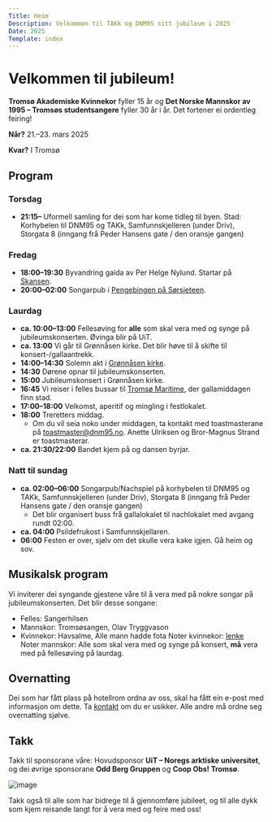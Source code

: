 ```yaml
---
Title: Heim
Description: Velkommen til TAKk og DNM95 sitt jubileum i 2025
Date: 2025
Template: index
---
```


# Velkommen til jubileum!

**Tromsø Akademiske Kvinnekor** fyller 15 år og **Det Norske Mannskor av 1995 – Tromsøs studentsangere** fyller 30 år i år. Det fortener ei ordentleg feiring!

**Når?** 21.–23. mars 2025

**Kvar?** I Tromsø


## Program
### Torsdag
- **21:15–** Uformell samling for dei som har kome tidleg til byen. Stad: Korhybelen til DNM95 og TAKk, Samfunnskjelleren (under Driv), Storgata 8 (inngang frå Peder Hansens gate / den oransje gangen)

### Fredag
- **18:00–19:30** Byvandring gaida av Per Helge Nylund. Startar på [Skansen](https://maps.app.goo.gl/W7dVzp9ijoBYz98VA).
- **20:00–02:00** Songarpub i [Pengebingen på Sørsjeteen](https://maps.app.goo.gl/oJdiQdtTf4mZf3FE6).

### Laurdag
- **ca. 10:00–13:00** Fellesøving for **alle** som skal vera med og synge på jubileumskonserten. Øvinga blir på UiT.
- **ca. 13:00** Vi går til Grønnåsen kirke. Det blir høve til å skifte til konsert-/gallaantrekk.
- **14:00–14:30** Solemn akt i [Grønnåsen kirke](https://maps.app.goo.gl/dNJXiKsUZNdikSKv7).
- **14:30** Dørene opnar til jubileumskonserten.
- **15:00** Jubileumskonsert i Grønnåsen kirke.
- **16:45** Vi reiser i felles bussar til [Tromsø Maritime](https://maps.app.goo.gl/sQfVfrJn3JKC8wpJ8), der gallamiddagen finn stad.
- **17:00–18:00** Velkomst, aperitif og mingling i festlokalet.
- **18:00** Treretters middag.
  - Om du vil seia noko under middagen, ta kontakt med toastmasterane på [toastmaster@dnm95.no](mailto:toastmaster@dnm95.no). Anette Ulriksen og Bror-Magnus Strand er toastmasterar.
- **ca. 21:30/22:00** Bandet kjem på og dansen byrjar.

### Natt til sundag
- **ca. 02:00–06:00** Songarpub/Nachspiel på korhybelen til DNM95 og TAKk, Samfunnskjelleren (under Driv), Storgata 8 (inngang frå Peder Hansens gate / den oransje gangen)
  - Det blir organisert buss frå gallalokalet til nachlokalet med avgang rundt 02:00.
- **ca. 04:00** Psildefrukost i Samfunnskjellaren.
- **06:00** Festen er over, sjølv om det skulle vera kake igjen. Gå heim og sov.

## Musikalsk program

Vi inviterer dei syngande gjestene våre til å vera med på nokre songar på jubileumskonserten. Det blir desse songane:
- Felles: Sangerhilsen
- Mannskor: Tromsøsangen, Olav Tryggvason
- Kvinnekor: Havsalme, Alle mann hadde fota
Noter kvinnekor: [lenke](https://uitno.box.com/s/yao2g933mm0j4l4jf5hgrl472xxbbf40)
Noter mannskor: 
Alle som skal vera med og synge på konsert, **må** vera med på fellesøving på laurdag.

## Overnatting

Dei som har fått plass på hotellrom ordna av oss, skal ha fått ein e-post med informasjon om dette. Ta [kontakt](/kontakt) om du er usikker. Alle andre må ordne seg overnatting sjølve.

## Takk

Takk til sponsorane våre: Hovudsponsor **UiT – Noregs arktiske universitet**, og dei øvrige sponsorane **Odd Berg Gruppen** og **Coop Obs! Tromsø**.

![image](../assets/Odd_Berg.webp)

Takk også til alle som har bidrege til å gjennomføre jubileet, og til alle dykk som kjem reisande langt for å vera med og feire med oss!

